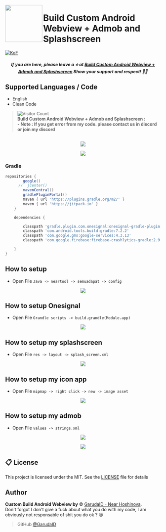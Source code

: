 <a href="https://dsc.gg/svcc/"><img width="120" height="120" align="left" style="float: left" src="https://cdn.discordapp.com/attachments/1002938193311715338/1076378042311639131/Android_logo_2.svg.png"></a>
# Build Custom Android Webview + Admob and Splashscreen

[![KoF](https://img.shields.io/discord/731725645851394118?color=5865F2&logo=discord&logoColor=white&style=for-the-badge)](https://dsc.gg/svcc/)
<h5 align='center'>If you are here, please leave a ⭐️ at <a href='https://github.com/GarudaID/android-webview-admod'>Build Custom Android Webview + Admob and Splashscreen</a> Show your support and respect! 👍🏻</h6>

## Supported Languages / Code
-   English
-   Clean Code

>![Visitor Count](https://camo.githubusercontent.com/b69e969500158d8cef615ee33731cad5633144db5a13ba089fa5f9c102146d29/68747470733a2f2f6b6f6d617265762e636f6d2f67687076632f3f757365726e616d653d76656e61787974)<br>
**<android>Build Custom Android Webview + Admob and Splashscreen :</ins>**<br>
**- Note : If you get error from my code. please contact us in discord or join my discord**

<p align="center"><br>
  <a href="https://github.com/GarudaID">
    <img src="https://lanyard-profile-readme.vercel.app/api/447411230098063362"/>
     </a>
<p align="center"><img src="https://cdn.discordapp.com/attachments/1002938193311715338/1076382102083354675/Capture.JPG"></p>

### Gradle

```gradle
repositories {
        google()
      //  jcenter()
        mavenCentral()
        gradlePluginPortal()
        maven { url 'https://plugins.gradle.org/m2/' }
        maven { url 'https://jitpack.io' }
    }

    dependencies {

        classpath 'gradle.plugin.com.onesignal:onesignal-gradle-plugin:[0.13.4, 0.99.99]'
        classpath 'com.android.tools.build:gradle:7.2.2'
        classpath 'com.google.gms:google-services:4.3.13'
        classpath 'com.google.firebase:firebase-crashlytics-gradle:2.9.1'

    }
}
```

## How to setup
-  Open File ```Java -> neartool -> semuadapat -> config```
<p align="center"><img src="https://cdn.discordapp.com/attachments/1002938193311715338/1076383202622586900/confnifg.JPG"></p>

## How to setup Onesignal
-  Open File ```Grandle scripts -> build.grandle(Module.app)```
<p align="center"><img src="https://cdn.discordapp.com/attachments/1002938193311715338/1076384517788540948/oneg.JPG"></p>

## How to setup my splashscreen
-  Open File ```res -> layout -> splash_screen.xml```
<p align="center"><img src="https://cdn.discordapp.com/attachments/1002938193311715338/1076385207848017940/layout.JPG"></p>

## How to setup my icon app
-  Open File ```mipmap -> right click -> new -> image asset```
<p align="center"><img src="https://cdn.discordapp.com/attachments/1002938193311715338/1076386126543196160/mipmap.png"></p>

## How to setup my admob
-  Open File ```values -> strings.xml```
<p align="center"><img src="https://cdn.discordapp.com/attachments/1002938193311715338/1076759629863858296/admob.png"></p>

<p align="center"><img src="https://cdn.discordapp.com/attachments/1002938193311715338/1076832364648472606/save150.png"></p>


## 📋 License
This project is licensed under the MIT. See the [LICENSE](https://github.com/GarudaID/android-webview-admod/blob/main/LICENSE) file for details

## Author

**Custom Build Android Webview by** © [GarudaID - Near Hoshinova](https://github.com/GarudaID).  
Don't forgot I don't give a fuck about what you do with my code, I am obviously not responsable of shit you do ok ? 😉

> GitHub [@GarudaID](https://github.com/GarudaID)
